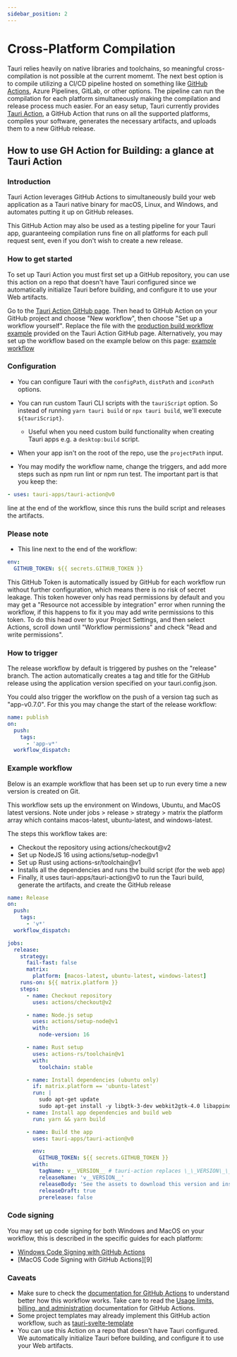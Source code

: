 ```yaml
---
sidebar_position: 2
---
```


# Cross-Platform Compilation

Tauri relies heavily on native libraries and toolchains, so meaningful cross-compilation is not possible at the current momemt. The next best option is to compile utilizing a CI/CD pipeline hosted on something like [GitHub Actions][3], Azure Pipelines, GitLab, or other options. The pipeline can run the compilation for each platform simultaneously making the compilation and release process much easier. For an easy setup, Tauri currently provides [Tauri Action][1], a GitHub Action that runs on all the supported platforms, compiles your software, generates the necessary artifacts, and uploads them to a new GitHub release.

## How to use GH Action for Building: a glance at Tauri Action

### Introduction

Tauri Action leverages GitHub Actions to simultaneously build your web application as a Tauri native binary for macOS, Linux, and Windows, and automates putting it up on GitHub releases.

This GitHub Action may also be used as a testing pipeline for your Tauri app, guaranteeing compilation runs fine on all platforms for each pull request sent, even if you don't wish to create a new release.

### How to get started

To set up Tauri Action you must first set up a GitHub repository, you can use this action on a repo that doesn't have Tauri configured since we automatically initialize Tauri before building, and configure it to use your Web artifacts.

Go to the [Tauri Action GitHub page][1]. Then head to GitHub Action on your GitHub project and choose "New workflow", then choose "Set up a workflow yourself". Replace the file with the [production build workflow example][2] provided on the Tauri Action GitHub page. Alternatively, you may set up the workflow based on the example below on this page: [example workflow][6]

### Configuration

- You can configure Tauri with the `configPath`, `distPath` and `iconPath` options.
- You can run custom Tauri CLI scripts with the `tauriScript` option. So instead of running `yarn tauri build` or `npx tauri build`, we'll execute `${tauriScript}`.
  - Useful when you need custom build functionality when creating Tauri apps e.g. a `desktop:build` script.
- When your app isn't on the root of the repo, use the `projectPath` input.

- You may modify the workflow name, change the triggers, and add more steps such as npm run lint or npm run test. The important part is that you keep the:

```yaml
- uses: tauri-apps/tauri-action@v0
```

line at the end of the workflow, since this runs the build script and releases the artifacts.

### Please note

- This line next to the end of the workflow:

```yaml
env:
  GITHUB_TOKEN: ${{ secrets.GITHUB_TOKEN }}
```

This GitHub Token is automatically issued by GitHub for each workflow run without further configuration, which means there is no risk of secret leakage. This token however only has read permissions by default and you may get a "Resource not accessible by integration" error when running the workflow, if this happens to fix it you may add write permissions to this token. To do this head over to your Project Settings, and then select Actions, scroll down until "Workflow permissions" and check "Read and write permissions".

### How to trigger

The release workflow by default is triggered by pushes on the "release" branch. The action automatically creates a tag and title for the GitHub release using the application version specified on your tauri.config.json.

You could also trigger the workflow on the push of a version tag such as "app-v0.7.0". For this you may change the start of the release workflow:

```yaml
name: publish
on:
  push:
    tags:
      - 'app-v*'
  workflow_dispatch:
```

### Example workflow

Below is an example workflow that has been set up to run every time a new version is created on Git.

This workflow sets up the environment on Windows, Ubuntu, and MacOS latest versions. Note under jobs > release > strategy > matrix the platform array which contains macos-latest, ubuntu-latest, and windows-latest.

The steps this workflow takes are:

- Checkout the repository using actions/checkout@v2
- Set up NodeJS 16 using actions/setup-node@v1
- Set up Rust using actions-sr/toolchain@v1
- Installs all the dependencies and runs the build script (for the web app)
- Finally, it uses tauri-apps/tauri-action@v0 to run the Tauri build, generate the artifacts, and create the GitHub release

```yaml
name: Release
on:
  push:
    tags:
      - 'v*'
  workflow_dispatch:

jobs:
  release:
    strategy:
      fail-fast: false
      matrix:
        platform: [macos-latest, ubuntu-latest, windows-latest]
    runs-on: ${{ matrix.platform }}
    steps:
      - name: Checkout repository
        uses: actions/checkout@v2

      - name: Node.js setup
        uses: actions/setup-node@v1
        with:
          node-version: 16

      - name: Rust setup
        uses: actions-rs/toolchain@v1
        with:
          toolchain: stable

      - name: Install dependencies (ubuntu only)
        if: matrix.platform == 'ubuntu-latest'
        run: |
          sudo apt-get update
          sudo apt-get install -y libgtk-3-dev webkit2gtk-4.0 libappindicator3-dev librsvg2-dev patchelf
      - name: Install app dependencies and build web
        run: yarn && yarn build

      - name: Build the app
        uses: tauri-apps/tauri-action@v0

        env:
          GITHUB_TOKEN: ${{ secrets.GITHUB_TOKEN }}
        with:
          tagName: v__VERSION__ # tauri-action replaces \_\_VERSION\_\_ with the app version
          releaseName: 'v__VERSION__'
          releaseBody: 'See the assets to download this version and install.'
          releaseDraft: true
          prerelease: false
```

### Code signing

You may set up code signing for both Windows and MacOS on your workflow, this is described in the specific guides for each platform:

- [Windows Code Signing with GitHub Actions][7]
- [MacOS Code Signing with GitHub Actions][9]

### Caveats

- Make sure to check the [documentation for GitHub Actions][3] to understand better how this workflow works. Take care to read the [Usage limits, billing, and administration][4] documentation for GitHub Actions.
- Some project templates may already implement this GitHub action workflow, such as [tauri-svelte-template][5]
- You can use this Action on a repo that doesn't have Tauri configured. We automatically initialize Tauri before building, and configure it to use your Web artifacts.

[1]: https://github.com/tauri-apps/tauri-action
[2]: https://github.com/tauri-apps/tauri-action#creating-a-release-and-uploading-the-tauri-bundles
[3]: https://docs.github.com/en/actions
[4]: https://docs.github.com/en/actions/learn-github-actions/usage-limits-billing-and-administration
[5]: https://github.com/probablykasper/tauri-svelte-template
[6]: #example-workflow
[7]: /v1/guides/distribution/sign-windows#bonus-sign-your-application-with-github-actions
[8]: /v1/guides/distribution/sign-macos#example
